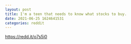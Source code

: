 ```yaml
--- 
layout: post 
title: I'm a teen that needs to know what stocks to buy. 
date: 2021-06-25 1624641531 
categories: reddit 
--- 
```

https://redd.it/o7s5i0